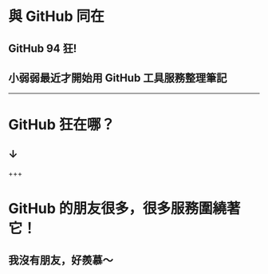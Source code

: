 # 與 GitHub 同在
## GitHub 94 狂!


## 小弱弱最近才開始用 GitHub 工具服務整理筆記

---

# GitHub 狂在哪？
## ↓

+++

# GitHub 的朋友很多，很多服務圍繞著它！

## 我沒有朋友，好羨慕～
